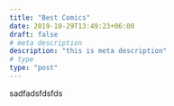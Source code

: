 ```yaml
---
title: "Best Comics"
date: 2019-10-29T13:49:23+06:00
draft: false
# meta description
description: "this is meta description"
# type
type: "post"
---
```

sadfadsfdsfds
